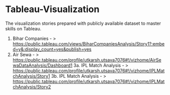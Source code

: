 # Tableau-Visualization
The visualization stories prepared with publicly available dataset to master skills on Tableau.

1. Bihar Companies     - >  https://public.tableau.com/views/BiharCompaniesAnalysis/Story1?:embed=y&:display_count=yes&publish=yes
2. Air Sewa            - >  https://public.tableau.com/profile/utkarsh.utsava7076#!/vizhome/AirSewaDataAnalysis/Dashboard1
3a. IPL Match Analysis - >  https://public.tableau.com/profile/utkarsh.utsava7076#!/vizhome/IPLMatchAnalysis/Story1
3b. IPL Match Analysis - >  https://public.tableau.com/profile/utkarsh.utsava7076#!/vizhome/IPLMatchAnalysis/Story2
 
